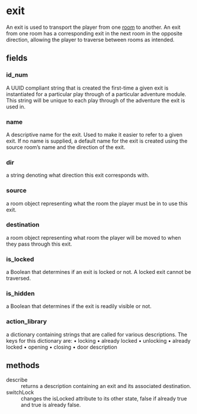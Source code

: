 # exit

An exit is used to transport the player from one [room](https://github.com/TorroesPrime/RoomOneOhOne/blob/main/design/CLS_room.md) to another. An exit from one room has a corresponding exit in the next room in the opposite direction, allowing the player to traverse between rooms as intended.

## fields

### id_num

A UUID compliant string that is created the first-time a given exit is instantiated for a particular play through of a particular adventure module. This string will be unique to each play through of the adventure the exit is used in.

### name

A descriptive name for the exit. Used to make it easier to refer to a given exit. If no name is supplied, a default name for the exit is created using the source room’s name and the direction of the exit.

### dir

a string denoting what direction this exit corresponds with.

### source

a room object representing what the room the player must be in to use this exit.

### destination

a room object representing what room the player will be moved to when they pass through this exit.

### is_locked

a Boolean that determines if an exit is locked or not. A locked exit cannot be traversed.

### is_hidden

a Boolean that determines if the exit is readily visible or not.

### action_library

a dictionary containing strings that are called for various descriptions. The keys for this dictionary are:
•	locking
•	already locked
•	unlocking
•	already locked
•	opening
•	closing
•	door description

## methods
<dl>
<dt>describe</dt>
<dd>returns a description containing an exit and its associated destination.</dd>

<dt>switchLock</dt>
<dd>changes the isLocked attribute to its other state, false if already true and true is already false. </dd>
</dl>
